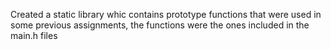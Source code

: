 Created a static library whic contains prototype functions that were used in some previous assignments, the functions were the ones included in the main.h files
